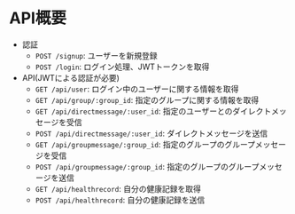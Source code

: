 # API概要
* 認証
    * `POST /signup`: ユーザーを新規登録
    * `POST /login`: ログイン処理、JWTトークンを取得
* API(JWTによる認証が必要)
    * `GET /api/user`: ログイン中のユーザーに関する情報を取得
    * `GET /api/group/:group_id`: 指定のグループに関する情報を取得
    * `GET /api/directmessage/:user_id`: 指定のユーザーとのダイレクトメッセージを受信
    * `POST /api/directmessage/:user_id`: ダイレクトメッセージを送信
    * `GET /api/groupmessage/:group_id`: 指定のグループのグループメッセージを受信
    * `POST /api/groupmessage/:group_id`: 指定のグループのグループメッセージを送信
    * `GET /api/healthrecord`: 自分の健康記録を取得
    * `POST /api/healthrecord`: 自分の健康記録を送信